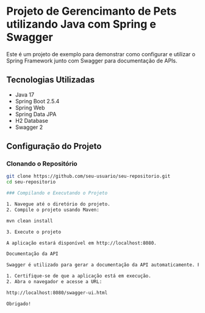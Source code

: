 # Projeto de Gerencimanto de Pets utilizando Java com Spring e Swagger

Este é um projeto de exemplo para demonstrar como configurar e utilizar o Spring Framework junto com Swagger para documentação de APIs.

## Tecnologias Utilizadas

- Java 17
- Spring Boot 2.5.4
- Spring Web
- Spring Data JPA
- H2 Database
- Swagger 2

## Configuração do Projeto

### Clonando o Repositório

```bash
git clone https://github.com/seu-usuario/seu-repositorio.git
cd seu-repositorio

### Compilando e Executando o Projeto

1. Navegue até o diretório do projeto.
2. Compile o projeto usando Maven:

mvn clean install

3. Execute o projeto

A aplicação estará disponível em http://localhost:8080.

Documentação da API

Swagger é utilizado para gerar a documentação da API automaticamente. Para acessar a documentação da API, siga os passos abaixo:

1. Certifique-se de que a aplicação está em execução.
2. Abra o navegador e acesse a URL:

http://localhost:8080/swagger-ui.html

Obrigado!
